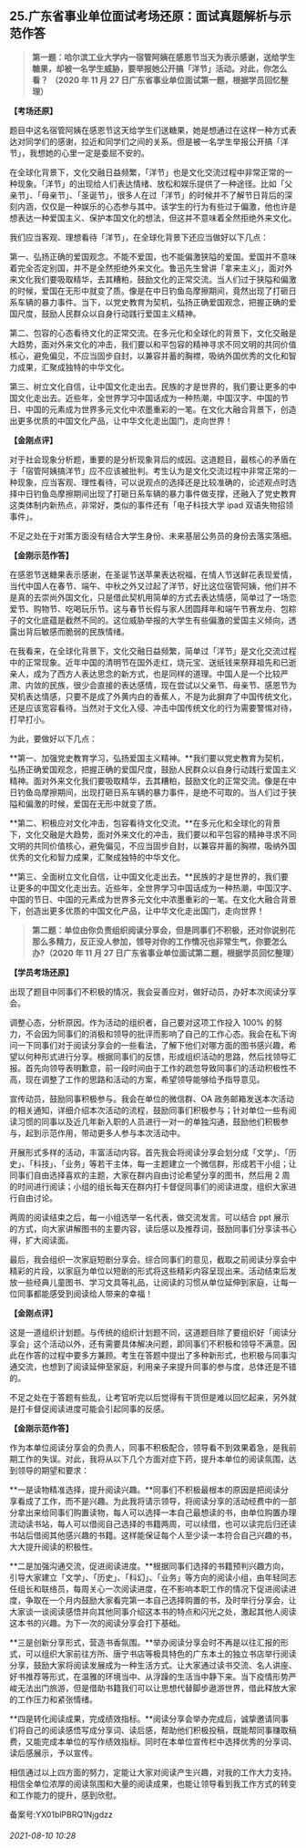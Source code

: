 ## 25.广东省事业单位面试考场还原：面试真题解析与示范作答

> **第一题：哈尔滨工业大学内一宿管阿姨在感恩节当天为表示感谢，送给学生糖果，却被一名学生威胁，要举报她公开搞「洋节」活动。对此，你怎么看？** **（2020 年 11 月 27 日广东省事业单位面试第一题，根据学员回忆整理）**


**【考场还原】**


题目中这名宿管阿姨在感恩节这天给学生们送糖果，她是想通过在这样一种方式表达对同学们的感谢，拉近和同学们之间的关系。但是被一名学生举报公开搞「洋节」，我想她的心里一定是委屈不安的。


在全球化背景下，文化交融日益频繁，「洋节」也是文化交流过程中非常正常的一种现象。「洋节」的出现给人们表达情绪、放松和娱乐提供了一种途径。比如「父亲节」、「母亲节」、「圣诞节」，很多人在过「洋节」的时候并不了解节日背后的深刻内涵，仅仅是一种娱乐的心态参与其中。该学生的行为有些过于偏激，他也许是想表达一种爱国主义、保护本国文化的想法，但这并不意味着全然拒绝外来文化。


我们应当客观、理想看待「洋节」，在全球化背景下还应当做好以下几点：


第一、弘扬正确的爱国观念。不能不爱国，也不能偏激狭隘的爱国。爱国并不意味着完全否定别国，并不是全然拒绝外来文化。鲁迅先生曾讲「拿来主义」，面对外来文化我们要吸取精华，去其糟粕，鼓励文化的正常交流。当人们过于狭隘和偏激的时候，爱国在无形中就变了质。像是在中日钓鱼岛摩擦期间，竟然出现了打砸日系车辆的暴力事件。当下，以党史教育为契机，弘扬正确爱国观念，把握正确的爱国尺度，鼓励人民群众以自身行动践行爱国主义精神。


第二、包容的心态看待文化的正常交流。在多元化和全球化的背景下，文化交融是大趋势，面对外来文化的冲击，我们要以和平包容的精神寻求不同文明的共同价值核心，避免偏见，不应当固步自封，以兼容并蓄的胸襟，吸纳外国优秀的文化和智力成果，汇聚成独特的中华文化。


第三、树立文化自信，让中国文化走出去。民族的才是世界的，我们要让更多的中国文化走出去。近些年，全世界学习中国话成为一种热潮，中国汉字、中国的节日、中国的元素成为世界多元文化中浓墨重彩的一笔。在文化大融合背景下，创造出更多优质的中国文化产品，让中华文化走出国门，走向世界！


**【金刚点评】**


对于社会现象分析题，重要的是分析现象背后的成因。这道题目，最核心的矛盾在于「宿管阿姨搞洋节」应不应该被批判。考生认为是文化交流过程中非常正常的一种现象，应当客观、理性看待，可以说观点的选择还是比较准确的，论述观点时选择中日钓鱼岛摩擦期间出现了打砸日系车辆的暴力事件做支撑，还融入了党史教育这类体制内新热点，非常好，类似的事件还有「电子科技大学 ipad 双语失物招领事件」。


不足之处在于对策方面没有结合大学生身份、未来基层公务员的身份去落实落细。


**【金刚示范作答】**


在感恩节送糖果表示感谢，在圣诞节送苹果表达祝福，在情人节送鲜花表现爱情，当代中国人在春节、端午、中秋之外又过起了洋节，好比这位宿管阿姨，他们并不是真的去崇尚外国文化，只是借此契机用简单的方式去表达情感，简单过了一场恋爱节、购物节、吃喝玩乐节。这与春节长假与家人团圆拜年和端午节赛龙舟、包粽子的文化底蕴是截然不同的。这位威胁举报的大学生有些偏激的爱国主义倾向，透露出背后敏感而脆弱的民族情绪。


在我看来，在全球化背景下，文化交融日益频繁，简单过「洋节」是文化交流过程中的正常现象。近年中国的清明节在国外走红，烧元宝、送纸钱来祭拜祖先和已逝亲人，成为了西方人表达思念的新方式，也是同样的道理。中国人是一个比较严肃、内敛的民族，很少会直接的表达感情，现在尝试以父亲节、母亲节、感恩节为契机表达情感，只要不是成了外黄内白的香蕉人，不是为此摒弃了中国传统文化，还是应该宽容看待。当然对于文化入侵、冲击中国传统文化的行为需要警惕对待，打早打小。


为此，要做好以下几点：


**第一、加强党史教育学习，弘扬爱国主义精神。**我们要以党史教育为契机，弘扬正确爱国观念，把握正确的爱国尺度，鼓励人民群众以自身行动践行爱国主义精神。面对外来文化我们要吸取精华，去其糟粕，鼓励文化的正常交流。像是在中日钓鱼岛摩擦期间，出现打砸日系车辆的暴力事件，是绝不可取的。当人们过于狭隘和偏激的时候，爱国在无形中就变了质。


**第二、积极应对文化冲击，包容看待文化交流。**在多元化和全球化的背景下，文化交融是大趋势，面对外来文化的冲击，我们要以和平包容的精神寻求不同文明的共同价值核心，避免偏见，不应当固步自封，以兼容并蓄的胸襟，吸纳外国优秀的文化和智力成果，汇聚成独特的中华文化。


**第三、全面树立文化自信，让中国文化走出去。**民族的才是世界的，我们要让更多的中国文化走出去。近些年，全世界学习中国话成为一种热潮，中国汉字、中国的节日、中国的元素成为世界多元文化中浓墨重彩的一笔。在文化大融合背景下，创造出更多优质的中国文化产品，让中华文化走出国门，走向世界！



> **第二题：单位由你负责组织阅读分享会，但是同事们不积极，还对你说别花那么多精力，反正没人参加，领导对你的工作情况也非常生气，你要怎么办?（2020 年 11 月 27 日广东省事业单位面试第二题，根据学员回忆整理）**


**【学员考场还原】**


出现了题目中同事们不积极的情况，我会妥善应对，做好动员，办好本次阅读分享会。


调整心态，分析原因。作为活动的组织者，自己要对这项工作投入 100% 的努力，不会因为同事们的消极和领导的批评而影响了自己的工作心态。我会在私下询问一下同事们对于阅读分享会的一些看法，了解下他们对哪方面的图书感兴趣，希望以何种形式进行分享。根据同事们的反馈，形成组织活动的思路，然后找领导汇报。首先向领导表明歉意，前一段时间由于工作的疏忽导致同事们的活动积极性不高，现在调整了工作的思路和活动的方案，希望领导能够给予指导意见。


宣传动员，鼓励同事积极参与。我会在单位的微信群、OA 政务邮箱发送本次活动的相关通知，详细介绍本次活动的流程，鼓励同事们积极参与；针对单位一些有阅读习惯的同事以及近几年新入职的人员进行一对一的单独沟通，鼓励他们积极参与，起到示范作用，带动更多人参与本次活动中。


开展形式多样的活动，丰富活动内容。首先我会将阅读分享会划分成「文学」、「历史」、「科技」、「业务」等若干主体，每一主题建立一个微信群，形成若干小组；让同事们自由选择喜欢的主题，大家在群内自由讨论希望分享的图书，然后用 2 周的时间进行阅读；小组的组长每天在群内打卡督促同事们的阅读进度，组织大家进行自由讨论。


两周的阅读结束之后，每一小组选举一名代表，做交流发言。可以结合 ppt 展示的方式，向大家讲解图书的主要内容，读后感以及推荐词，鼓励同事们分享读书心得，扩大阅读面。


最后，我会组织一次家庭短剧分享会。综合同事们的意见，截取之前阅读分享会中精彩的片段，以家庭为单位以短剧的形式将这些精彩内容呈现出来。活动结束后发放一些经典儿童图书、学习文具等礼品，让阅读的习惯从单位延伸到家庭，让每一位同事都能感受到阅读给人带来的幸福！


**【金刚点评】**


这是一道组织计划题。与传统的组织计划题不同，这道题目除了要组织好「阅读分享会」这个活动以外，还有需要具体解决问题，即同事们不积极和领导不满意。因此在作答的过程中要多方兼顾。考生在答题中提出了多种新形式，也积极与同事沟通交流，也想到了阅读延伸至家庭，利用亲子来提升同事的参与度，总体还是不错的。


不足之处在于答题有些乱，让考官听完以后觉得有干货但是难以回忆起来，另外就是打卡督促阅读进度可能会引起同事的反感。


**【金刚示范作答】**


作为本单位阅读分享会的负责人，同事不积极配合，领导看不到效果着急，是我前期工作的失误。对此，我将从以下几个方面对症下药，提升本单位的阅读氛围，达到领导的期望和要求：


**一是读物精准选择，提升阅读兴趣。**同事们不积极最根本的原因是把阅读分享看成了工作，而不是兴趣。为此我将请示领导，将阅读分享的活动经费中的一部分拿出来给同事们购置读物，每人可以选择一本自己最想读的书，由单位购置办理流动读书站，每人可以借阅自己选择的书籍两周，可以续借，也可以读完后归还读书站后借阅其他感兴趣的书籍。这样能保证每个人至少读一本符合自己兴趣的书，大大提升阅读的积极性。


**二是加强沟通交流，促进阅读进度。**根据同事们选择的书籍预判兴趣方向，引导大家建立「文学」、「历史」、「科幻」、「业务」等方向的阅读小组，由年轻同志任组长和联络员，每周关心一次阅读进度，在不影响本职工作的情况下促进阅读进度，争取在一个月内鼓励大家看完第一本自己选择购置的书，及时举行分享会，让大家谈一谈阅读感悟并向其他同事介绍这本书的特点和闪光之处，激起其他人阅读这本书的兴趣。为下一次的阅读分享会打下基础。


**三是创新分享形式，营造书香氛围。**举办阅读分享会时不再是以往汇报的形式，可以组织大家前往方所、唐宁书店等极具特色的广东本土的独立书店举行阅读分享，鼓励大家将阅读发展成为一种生活方式。让大家通过读书交流、名人讲座、好书推荐等形式，在温雅的环境当中、从浮躁的生活当中静下来。当下疫情形势严峻无法出门旅游，但是借助书籍我们可以让思想代替脚步遨游世界，借此释放大家的工作压力和紧张情绪。


**四是转化阅读成果，完成绩效指标。**阅读分享会举办完成后，诚挚邀请同事们将自己的阅读感悟写成分享词、读后感，帮助他们积极投稿，既能帮同事赚取稿费，又能完成本单位的写作绩效指标。同时在本单位宣传栏中选择优秀的分享词、读后感展示，予以宣传。


相信通过以上四方面的努力，定能让大家对阅读产生兴趣，对我的工作大力支持。相信全单位浓厚的阅读氛围和大量的阅读成果，也能让领导看到我工作方式的转变和工作能力的提升，感到欣慰。


备案号:YX01blPBRQ1Njgdzz


###### 2021-08-10 10:28
